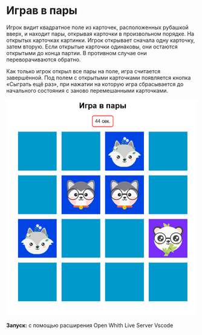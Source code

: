 # Играв в пары

Игрок видит квадратное поле из карточек, расположенных рубашкой вверх, и находит пары, открывая карточки в произвольном порядке. На открытых карточках картинки. Игрок открывает сначала одну карточку, затем вторую. Если открытые карточки одинаковы, они остаются открытыми до конца партии. В противном случае они переворачиваются обратно.

Как только игрок открыл все пары на поле, игра считается завершённой. Под полем с открытыми карточками появляется кнопка «Сыграть ещё раз», при нажатии на которую игра сбрасывается до начального состояния с заново перемешанными карточками.

![game pairs](./img/image.png "Форма игры")

**Запуск:** с помощью расширения Open Whith Live Server Vscode
